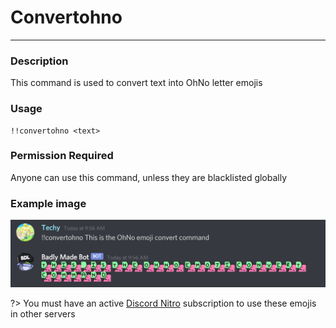 # Convertohno
---
### Description
This command is used to convert text into OhNo letter emojis
### Usage
```
!!convertohno <text>
```
### Permission Required
Anyone can use this command, unless they are blacklisted globally

### Example image
![convert example](../images/convertohno.png)

?> You must have an active [Discord Nitro](https://discordapp.com/nitro) subscription to use these emojis in other servers
